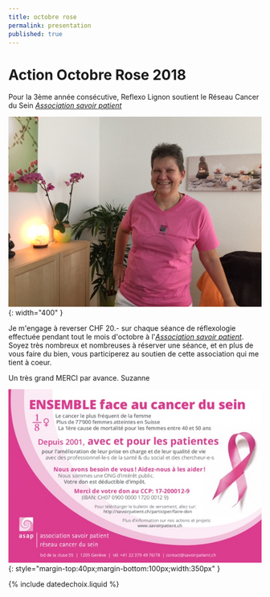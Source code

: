 ```yaml
---
title: octobre rose
permalink: presentation
published: true
---
```


# Action Octobre Rose 2018

Pour la 3ème année consécutive, Reflexo Lignon soutient le Réseau Cancer du Sein [*Association savoir patient*](http://www.savoirpatient.ch)

![](./images/portrait_asap.jpg){: width="400" }

Je m'engage à reverser CHF 20.- sur chaque séance de réflexologie effectuée pendant tout le mois d'octobre à l'[*Association savoir patient*](http://www.savoirpatient.ch).
Soyez très nombreux et nombreuses à réserver une séance, et en plus de vous faire du bien, vous participerez au soutien de cette association qui me tient à coeur.

Un très grand MERCI par avance.
Suzanne

![](./images/ImageASAP.jpg){: style="margin-top:40px;margin-bottom:100px;width:350px" }




{% include datedechoix.liquid %}
